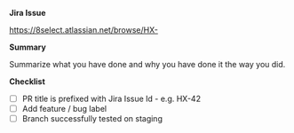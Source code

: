 **Jira Issue**

https://8select.atlassian.net/browse/HX-

**Summary**

Summarize what you have done and why you have done it the way you did.

<!--
You can assign a team-member to review the PR.
If you are confident that no critical system breaks you can merge without a review.
-->
**Checklist**

- [ ] PR title is prefixed with Jira Issue Id - e.g. HX-42
- [ ] Add feature / bug label
- [ ] Branch successfully tested on staging

